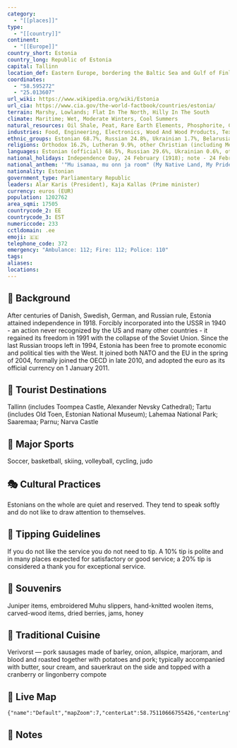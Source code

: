 ```yaml
---
category:
  - "[[places]]"
type:
  - "[[country]]"
continent:
  - "[[Europe]]"
country_short: Estonia
country_long: Republic of Estonia
capital: Tallinn
location_def: Eastern Europe, bordering the Baltic Sea and Gulf of Finland, between Latvia and Russia
coordinates:
  - "58.595272"
  - "25.013607"
url_wiki: https://www.wikipedia.org/wiki/Estonia
url_cia: https://www.cia.gov/the-world-factbook/countries/estonia/
terrain: Marshy, Lowlands; Flat In The North, Hilly In The South
climate: Maritime; Wet, Moderate Winters, Cool Summers
natural_resources: Oil Shale, Peat, Rare Earth Elements, Phosphorite, Clay, Limestone, Sand, Dolomite, Arable Land, Sea Mud
industries: Food, Engineering, Electronics, Wood And Wood Products, Textiles; Information Technology, Telecommunications
ethnic_groups: Estonian 68.7%, Russian 24.8%, Ukrainian 1.7%, Belarusian 1%, Finn 0.6%, other 1.6%, unspecified 1.6% (2011 est.)
religions: Orthodox 16.2%, Lutheran 9.9%, other Christian (including Methodist, Seventh Day Adventist, Roman Catholic, Pentecostal) 2.2%, other 0.9%, none 54.1%, unspecified 16.7% (2011 est.)
languages: Estonian (official) 68.5%, Russian 29.6%, Ukrainian 0.6%, other 1.2%, unspecified 0.1% (2011 est.)
national_holidays: Independence Day, 24 February (1918); note - 24 February 1918 was the date Estonia declared its independence from Soviet Russia and established its statehood; 20 August 1991 was the date it declared its independence from the Soviet Union restoring its statehood
national_anthem: '"Mu isamaa, mu onn ja room" (My Native Land, My Pride and Joy)'
nationality: Estonian
government_type: Parliamentary Republic
leaders: Alar Karis (President), Kaja Kallas (Prime minister)
currency: euros (EUR)
population: 1202762
area_sqmi: 17505
countrycode_2: EE
countrycode_3: EST
numericcode: 233
cctldomain: .ee
emoji: 🇪🇪
telephone_code: 372
emergency: "Ambulance: 112; Fire: 112; Police: 110"
tags: 
aliases: 
locations:
---
```

## 🌱 Background
After centuries of Danish, Swedish, German, and Russian rule, Estonia attained independence in 1918. Forcibly incorporated into the USSR in 1940 - an action never recognized by the US and many other countries - it regained its freedom in 1991 with the collapse of the Soviet Union. Since the last Russian troops left in 1994, Estonia has been free to promote economic and political ties with the West. It joined both NATO and the EU in the spring of 2004, formally joined the OECD in late 2010, and adopted the euro as its official currency on 1 January 2011.

## 📌 Tourist Destinations
Tallinn (includes Toompea Castle, Alexander Nevsky Cathedral); Tartu (includes Old Toen, Estonian National Museum); Lahemaa National Park; Saaremaa; Parnu; Narva Castle

## 🥇 Major Sports
Soccer, basketball, skiing, volleyball, cycling, judo

## 🎭 Cultural Practices
Estonians on the whole are quiet and reserved. They tend to speak softly and do not like to draw attention to themselves.

## 🫰 Tipping Guidelines
If you do not like the service you do not need to tip. A 10% tip is polite and in many places expected for satisfactory or good service; a 20% tip is considered a thank you for exceptional service.

## 🎁 Souvenirs
Juniper items, embroidered Muhu slippers, hand-knitted woolen items, carved-wood items, dried berries, jams, honey

## 🍲 Traditional Cuisine
Verivorst — pork sausages made of barley, onion, allspice, marjoram, and blood and roasted together with potatoes and pork; typically accompanied with butter, sour cream, and sauerkraut on the side and topped with a cranberry or lingonberry compote

## 📡 Live Map
```mapview
{"name":"Default","mapZoom":7,"centerLat":58.75110666755426,"centerLng":25.23018534794729,"query":"","chosenMapSource":0}
```

## 📒 Notes

